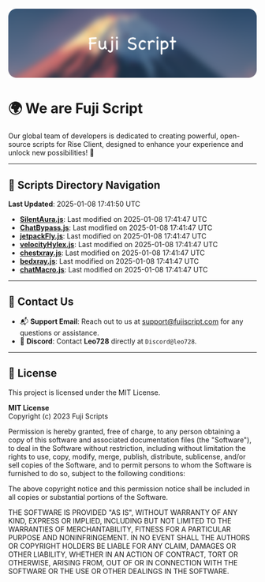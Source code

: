 ![Banner](.github/b.webp)

# 🌍 **We are Fuji Script**

Our global team of developers is dedicated to creating powerful, open-source scripts for Rise Client, designed to enhance your experience and unlock new possibilities! 🌟

---
<!-- SCRIPTS_NAVIGATION_START -->
## 📂 **Scripts Directory Navigation**

**Last Updated**: 2025-01-08 17:41:50 UTC

- **[SilentAura.js](scripts/SilentAura.js)**: Last modified on 2025-01-08 17:41:47 UTC
- **[ChatBypass.js](scripts/ChatBypass.js)**: Last modified on 2025-01-08 17:41:47 UTC
- **[jetpackFly.js](scripts/jetpackFly.js)**: Last modified on 2025-01-08 17:41:47 UTC
- **[velocityHylex.js](scripts/velocityHylex.js)**: Last modified on 2025-01-08 17:41:47 UTC
- **[chestxray.js](scripts/chestxray.js)**: Last modified on 2025-01-08 17:41:47 UTC
- **[bedxray.js](scripts/bedxray.js)**: Last modified on 2025-01-08 17:41:47 UTC
- **[chatMacro.js](scripts/chatMacro.js)**: Last modified on 2025-01-08 17:41:47 UTC

<!-- SCRIPTS_NAVIGATION_END -->

---

## 💬 **Contact Us**  
- 📬 **Support Email**: Reach out to us at [support@fujiscript.com](mailto:support@fujiscript.com) for any questions or assistance.  
- 💬 **Discord**: Contact **Leo728** directly at `Discord@leo728`.

---

## 📜 **License**

This project is licensed under the MIT License.  

**MIT License**  
Copyright (c) 2023 Fuji Scripts  

Permission is hereby granted, free of charge, to any person obtaining a copy of this software and associated documentation files (the "Software"), to deal in the Software without restriction, including without limitation the rights to use, copy, modify, merge, publish, distribute, sublicense, and/or sell copies of the Software, and to permit persons to whom the Software is furnished to do so, subject to the following conditions:  

The above copyright notice and this permission notice shall be included in all copies or substantial portions of the Software.  

THE SOFTWARE IS PROVIDED "AS IS", WITHOUT WARRANTY OF ANY KIND, EXPRESS OR IMPLIED, INCLUDING BUT NOT LIMITED TO THE WARRANTIES OF MERCHANTABILITY, FITNESS FOR A PARTICULAR PURPOSE AND NONINFRINGEMENT. IN NO EVENT SHALL THE AUTHORS OR COPYRIGHT HOLDERS BE LIABLE FOR ANY CLAIM, DAMAGES OR OTHER LIABILITY, WHETHER IN AN ACTION OF CONTRACT, TORT OR OTHERWISE, ARISING FROM, OUT OF OR IN CONNECTION WITH THE SOFTWARE OR THE USE OR OTHER DEALINGS IN THE SOFTWARE.  
